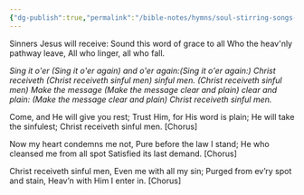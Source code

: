 ```yaml
---
{"dg-publish":true,"permalink":"/bible-notes/hymns/soul-stirring-songs-and-hymns/christ-receiveth-sinful-men/","title":"Christ Receiveth Sinful Men","created":"","updated":""}
---
```



Sinners Jesus will receive:
Sound this word of grace to all
Who the heav'nly pathway leave,
All who linger, all who fall.

*Sing it o'er (Sing it o'er again)
and o'er again:(Sing it o'er again:)
Christ receiveth (Christ receiveth sinful men)
sinful men. (Christ receiveth sinful men)
Make the message (Make the message clear and plain)
clear and plain: (Make the message clear and plain)
Christ receiveth sinful men.*

Come, and He will give you rest;
Trust Him, for His word is plain;
He will take the sinfulest;
Christ receiveth sinful men. [Chorus]

Now my heart condemns me not,
Pure before the law I stand;
He who cleansed me from all spot
Satisfied its last demand. [Chorus]

Christ receiveth sinful men,
Even me with all my sin;
Purged from ev’ry spot and stain,
Heav’n with Him I enter in. [Chorus]